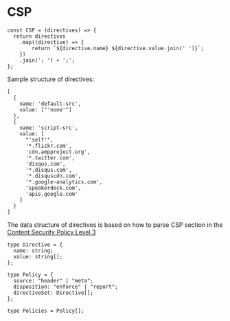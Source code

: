 # CSP

```
const CSP = (directives) => {
  return directives
    .map((directive) => {
    	return `${directive.name} ${directive.value.join(' ')}`;
    })
    .join('; ') + ';';
};
```

Sample structure of directives:

```
[
  {
    name: 'default-src',
    value: ["'none'"]
  },
  {
    name: 'script-src',
    value: [
      "'self'",
      '*.flickr.com',
      'cdn.ampproject.org',
      '*.twitter.com',
      'disqus.com',
      '*.disqus.com',
      '*.disquscdn.com',
      '*.google-analytics.com',
      'speakerdeck.com',
      'apis.google.com'
    ]
  }
]

```

The data structure of directives is based on how to parse CSP section in the [Content Security Policy Level 3][p]

```
type Directive = {
  name: string;
  value: string[];
};

type Policy = {
  source: "header" | "meta";
  disposition: "enforce" | "report";
  directiveSet: Directive[];
};

type Policies = Policy[];
```

[g]:https://w3c.github.io/webappsec-csp/#framework-policy
[p]:https://github.com/google/csp-evaluator/blob/master/csp.ts
